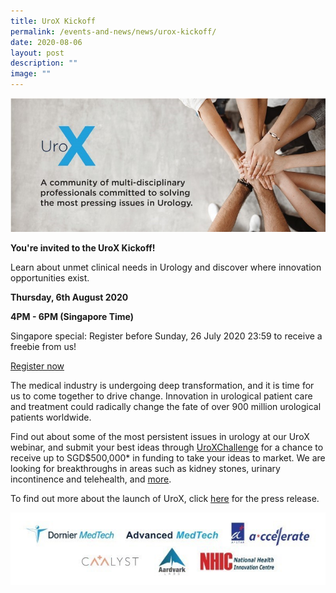 ```yaml
---
title: UroX Kickoff
permalink: /events-and-news/news/urox-kickoff/
date: 2020-08-06
layout: post
description: ""
image: ""
---
```

![](/images/Resources/UroX%20Kickoff/20200724_urox.jpg)

**You're invited to the UroX Kickoff!**

Learn about unmet clinical needs in Urology and discover where innovation opportunities exist.

**Thursday, 6th August 2020**

**4PM - 6PM (Singapore Time)**

Singapore special: Register before Sunday, 26 July 2020 23:59 to receive a freebie from us!

[Register now](https://dornier.zoom.us/webinar/register/3015946349552/WN_r-_JgPkLRTOVDiRq37BkMw)

The medical industry is undergoing deep transformation, and it is time for us to come together to drive change. Innovation in urological patient care and treatment could radically change the fate of over 900 million urological patients worldwide.

Find out about some of the most persistent issues in urology at our UroX webinar, and submit your best ideas through [UroXChallenge](https://www.dornier.com/uroxchallenge/) for a chance to receive up to SGD$500,000\* in funding to take your ideas to market. We are looking for breakthroughs in areas such as kidney stones, urinary incontinence and telehealth, and [more](https://www.dornier.com/uroxchallenge/#topics).

To find out more about the launch of UroX, click [here](/files/Resources/UroX%20Kickoff/20200805_urox_press_release_final.pdf) for the press release.

![](/images/Resources/UroX%20Kickoff/20200724_urox_logos.jpg)